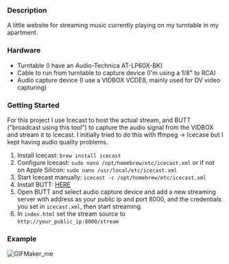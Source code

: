 ### Description
A little website for streaming music currently playing on my turntable in my apartment.

### Hardware
- Turntable (I have an Audio-Technica AT-LP60X-BK)
- Cable to run from turntable to capture device (I'm using a 1/8" to RCA)
- Audio capture device (I use a VIDBOX VCDE8, mainly used for DV video capturing)

### Getting Started
For this project I use Icecast to host the actual stream, and BUTT ("broadcast using this tool") to capture the audio signal from the VIDBOX and stream it to Icecast.  I initially tried to do this with ffmpeg -> Icecase but I kept having audio quality problems.

1) Install Icecast: `brew install icecast`
2) Configure Icecast: `sudo nano /opt/homebrew/etc/icecast.xml` or if not on Apple Silicon: `sudo nano /usr/local/etc/icecast.xml`
3) Start Icecast manually: `icecast -c /opt/homebrew/etc/icecast.xml`
4) Install BUTT: [HERE](https://danielnoethen.de/butt/)
5) Open BUTT and select audio capture device and add a new streaming server with address as your public ip and port 8000, and the credentials you set in `icecast.xml`, then start streaming.
6) In `index.html` set the stream source to `http://your_public_ip:8000/stream`

### Example

![GIFMaker_me](https://github.com/user-attachments/assets/b96675b2-964d-457e-9e53-4aee4def3374)
